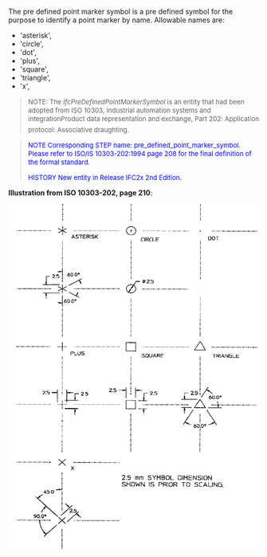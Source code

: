 ﻿The pre defined point marker symbol is a pre defined symbol for the purpose to identify a point marker by name. Allowable names are:

* 'asterisk',
* 'circle',
* 'dot', 
*  'plus',
* 'square',
* 'triangle',
* 'x', 

> <font size="-1">NOTE: The <i>IfcPreDefinedPointMarkerSymbol</i> is an
		  entity that had been adopted from ISO 10303, Industrial automation systems and
		  integration&#151;Product data representation and exchange, Part 202:
		  Application protocol: Associative draughting.</font>
>

> <font color="#0000FF" size="-1"> NOTE Corresponding STEP name:
		  pre_defined_point_marker_symbol. Please refer to ISO/IS 10303-202:1994 page 208
		  for the final definition of the formal standard. </font>
> 
> <font size="-1"><font color="#0000FF">HISTORY New entity in Release
		  IFC2x 2nd Edition.</font> </font>
>

**Illustration from ISO 10303-202, page 210**:

![point marker](../../../../../../figures/ifcpredefinedpointmarkersymbol.gif)
